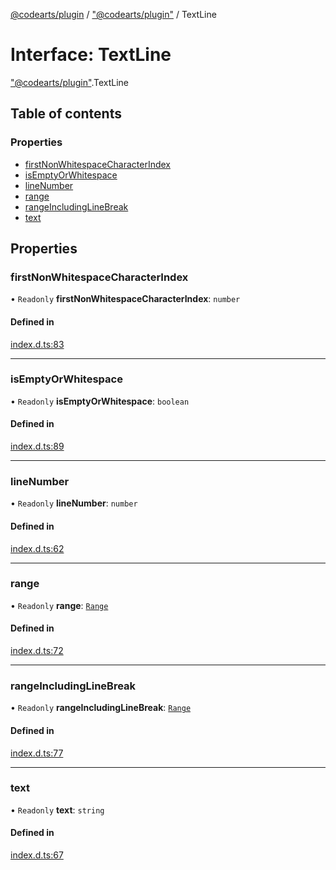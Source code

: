 [@codearts/plugin](../README.md) / ["@codearts/plugin"](../modules/_codearts_plugin_.md) / TextLine

# Interface: TextLine

["@codearts/plugin"](../modules/_codearts_plugin_.md).TextLine

## Table of contents

### Properties

- [firstNonWhitespaceCharacterIndex](codearts_plugin_.TextLine.md#firstnonwhitespacecharacterindex)
- [isEmptyOrWhitespace](codearts_plugin_.TextLine.md#isemptyorwhitespace)
- [lineNumber](codearts_plugin_.TextLine.md#linenumber)
- [range](codearts_plugin_.TextLine.md#range)
- [rangeIncludingLineBreak](codearts_plugin_.TextLine.md#rangeincludinglinebreak)
- [text](codearts_plugin_.TextLine.md#text)

## Properties

### firstNonWhitespaceCharacterIndex

• `Readonly` **firstNonWhitespaceCharacterIndex**: `number`

#### Defined in

[index.d.ts:83](https://github.com/huaweicloud/cloudide-plugin-api/blob/84e382d/index.d.ts#L83)

___

### isEmptyOrWhitespace

• `Readonly` **isEmptyOrWhitespace**: `boolean`

#### Defined in

[index.d.ts:89](https://github.com/huaweicloud/cloudide-plugin-api/blob/84e382d/index.d.ts#L89)

___

### lineNumber

• `Readonly` **lineNumber**: `number`

#### Defined in

[index.d.ts:62](https://github.com/huaweicloud/cloudide-plugin-api/blob/84e382d/index.d.ts#L62)

___

### range

• `Readonly` **range**: [`Range`](../classes/codearts_plugin_.Range.md)

#### Defined in

[index.d.ts:72](https://github.com/huaweicloud/cloudide-plugin-api/blob/84e382d/index.d.ts#L72)

___

### rangeIncludingLineBreak

• `Readonly` **rangeIncludingLineBreak**: [`Range`](../classes/codearts_plugin_.Range.md)

#### Defined in

[index.d.ts:77](https://github.com/huaweicloud/cloudide-plugin-api/blob/84e382d/index.d.ts#L77)

___

### text

• `Readonly` **text**: `string`

#### Defined in

[index.d.ts:67](https://github.com/huaweicloud/cloudide-plugin-api/blob/84e382d/index.d.ts#L67)
